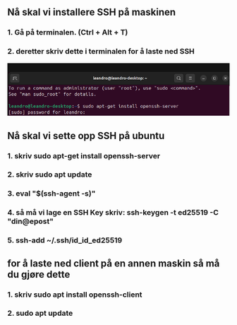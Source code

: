  ## Nå skal vi installere SSH på maskinen
 ### 1. Gå på terminalen. (Ctrl + Alt + T)
 ### 2. deretter skriv dette i terminalen for å laste ned SSH
 ![Bilde av hvordan man laster ned SSH](bilder/hvordanInstall.png)
 ## Nå skal vi sette opp SSH på ubuntu 
 ### 1. skriv sudo apt-get install openssh-server
 ### 2. skriv sudo apt update 
 ### 3. eval "$(ssh-agent -s)"
 ### 4. så må vi lage en SSH Key skriv: ssh-keygen -t ed25519 -C "din@epost"
 ### 5. ssh-add ~/.ssh/id_id_ed25519 
 ## for å laste ned client på en annen maskin så må du gjøre dette
 ### 1. skriv sudo apt install openssh-client
 ### 2. sudo apt update
 